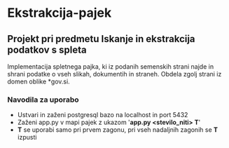 # Ekstrakcija-pajek
## Projekt pri predmetu Iskanje in ekstrakcija podatkov s spleta 
Implementacija spletnega pajka, ki iz podanih semenskih strani najde in shrani podatke o vseh slikah, dokumentih in straneh. Obdela zgolj strani iz domen oblike *gov.si.
### Navodila za uporabo
- Ustvari in zaženi postgresql bazo na localhost in port 5432
- Zaženi app.py v mapi pajek z ukazom '**app.py <stevilo_niti> T**'
- **T** se uporabi samo pri prvem zagonu, pri vseh nadaljnih zagonih se **T** izpusti

